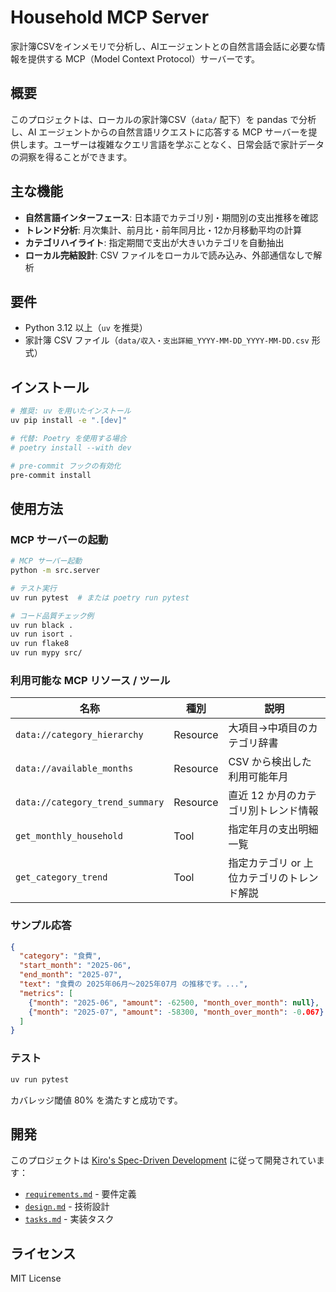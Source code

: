 # Household MCP Server

家計簿CSVをインメモリで分析し、AIエージェントとの自然言語会話に必要な情報を提供する MCP（Model Context Protocol）サーバーです。

## 概要

このプロジェクトは、ローカルの家計簿CSV（`data/` 配下）を pandas で分析し、AI エージェントからの自然言語リクエストに応答する MCP サーバーを提供します。ユーザーは複雑なクエリ言語を学ぶことなく、日常会話で家計データの洞察を得ることができます。

## 主な機能

- **自然言語インターフェース**: 日本語でカテゴリ別・期間別の支出推移を確認
- **トレンド分析**: 月次集計、前月比・前年同月比・12か月移動平均の計算
- **カテゴリハイライト**: 指定期間で支出が大きいカテゴリを自動抽出
- **ローカル完結設計**: CSV ファイルをローカルで読み込み、外部通信なしで解析

## 要件

- Python 3.12 以上（`uv` を推奨）
- 家計簿 CSV ファイル（`data/収入・支出詳細_YYYY-MM-DD_YYYY-MM-DD.csv` 形式）

## インストール

```bash
# 推奨: uv を用いたインストール
uv pip install -e ".[dev]"

# 代替: Poetry を使用する場合
# poetry install --with dev

# pre-commit フックの有効化
pre-commit install
```

## 使用方法

### MCP サーバーの起動

```bash
# MCP サーバー起動
python -m src.server

# テスト実行
uv run pytest  # または poetry run pytest

# コード品質チェック例
uv run black .
uv run isort .
uv run flake8
uv run mypy src/
```

### 利用可能な MCP リソース / ツール

| 名称                            | 種別     | 説明                                       |
| ------------------------------- | -------- | ------------------------------------------ |
| `data://category_hierarchy`     | Resource | 大項目→中項目のカテゴリ辞書                |
| `data://available_months`       | Resource | CSV から検出した利用可能年月               |
| `data://category_trend_summary` | Resource | 直近 12 か月のカテゴリ別トレンド情報       |
| `get_monthly_household`         | Tool     | 指定年月の支出明細一覧                     |
| `get_category_trend`            | Tool     | 指定カテゴリ or 上位カテゴリのトレンド解説 |

### サンプル応答

```json
{
  "category": "食費",
  "start_month": "2025-06",
  "end_month": "2025-07",
  "text": "食費の 2025年06月〜2025年07月 の推移です。...",
  "metrics": [
    {"month": "2025-06", "amount": -62500, "month_over_month": null},
    {"month": "2025-07", "amount": -58300, "month_over_month": -0.067}
  ]
}
```

### テスト

```bash
uv run pytest
```

カバレッジ閾値 80% を満たすと成功です。

## 開発

このプロジェクトは [Kiro's Spec-Driven Development](https://github.com/kiro-dev) に従って開発されています：

- [`requirements.md`](requirements.md) - 要件定義
- [`design.md`](design.md) - 技術設計
- [`tasks.md`](tasks.md) - 実装タスク

## ライセンス

MIT License
